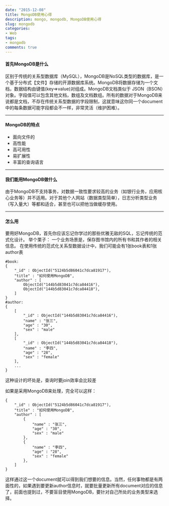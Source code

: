 ```yaml
---
date: "2015-12-08"
title: MongoDB使用心得
description: mongo, mongodb, MongoDB使用心得
slug: mongodb
categories:
- Web
tags:
- mongodb
comments: true
---
```


#### **首先MongoDB是什么**

区别于传统的关系型数据库（MySQL），MongoDB是NoSQL类型的数据库，是一个基于分布式【文件】存储的开源数据库系统。MongoDB将数据存储为一个文档，数据结构由键值(key=>value)对组成。MongoDB文档类似于 JSON（BSON）对象。字段值可以包含其他文档，数组及文档数组。所有的数据对于MongoDB来说都是文档，不存在传统关系型数据的字段限制，这就意味这你同一个document中的每条数据可能字段都会不一样，非常灵活（维护困难）。

---

#### **MongoDB的特点**

- 面向文件的
- 高性能
- 高可用性
- 易扩展性
- 丰富的查询语言

---

#### **我们能用MongoDB做什么**

由于MongoDB不支持事务，对数据一致性要求较高的业务（如银行业务，应用核心业务等）并不适用。对于其他个人网站（数据类型简单），日志分析类型业务（写入量大）等都和适合，甚至也可以把他当做缓存使用。

---

#### **怎么用**

要用好MongoDB，首先你应该忘记你学过的那些优雅无敌的SQL，忘记传统的范式化设计。
举个栗子：
一个业务场景是，保存图书馆内的所有书和其作者的相关信息。
在使用传统的范式化关系型数据设计中，我们可能会有1张book表和1张author表

```shell
#book:
{
    "_id" : ObjectId("5124b5d86041c7dca81917"),
    "title" : "如何使用MongoDB",
    "author" : [
        ObjectId("144b5d83041c7dca84416"),
        ObjectId("144b5d83041c7dca84418"),
    ]
}
#author:
{
    [
        "_id" : ObjectId("144b5d83041c7dca84416"),
        "name" : "张三",
        "age" : "30",
        "sex" : "male"
    ],
    [
        "_id" : ObjectId("144b5d83041c7dca84418"),
        "name" : "李四",
        "age" : "28",
        "sex" : "female"
    ],
    ...
}
```
这种设计的坏处是，查询时要join效率会比较差

如果是采用MongoDB来处理，完全可以这样：

```shell
{
    "_id" : ObjectId("5124b5d86041c7dca81917"),
    "title" : "如何使用MongoDB",
    "author" : [
        {
            "name" : "张三",
            "age" : "30",
            "sex" : "male"
        },
        {
            "name" : "李四",
            "age" : "28",
            "sex" : "female"
        },
    ]
}
```
这样通过这一个document就可以得到我们想要的信息。当然，任何事物都是有两面性的，如果遇到要更新author信息时，就要批量更新所有document对应的信息了，前面也提到过，不要盲目使用MongoDB，要针对自己所处的业务类型来选择。